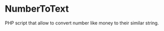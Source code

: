 NumberToText
============

PHP script that allow to convert number like money to their similar string.
